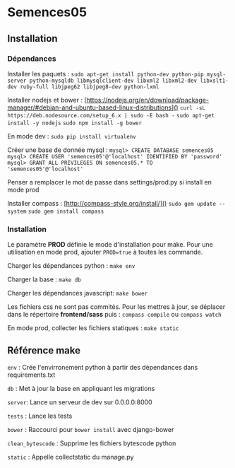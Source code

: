 # Semences05

## Installation

### Dépendances

Installer les paquets :
`sudo apt-get install python-dev python-pip mysql-server python-mysqldb libmysqlclient-dev libxml2 libxml2-dev libxslt1-dev ruby-full libjpeg62 libjpeg8-dev python-lxml`

Installer nodejs et bower : [https://nodejs.org/en/download/package-manager/#debian-and-ubuntu-based-linux-distributions]()
`curl -sL https://deb.nodesource.com/setup_6.x | sudo -E bash -`
`sudo apt-get install -y nodejs`
`sudo npm install -g bower`

En mode dev :
`sudo pip install virtualenv`

Créer une base de donnée mysql :
`mysql> CREATE DATABASE semences05`
`mysql> CREATE USER 'semences05'@'localhost' IDENTIFIED BY 'password'`
`mysql> GRANT ALL PRIVILEGES ON semences05.* TO 'semences05'@'localhost'`

Penser a remplacer le mot de passe dans settings/prod.py si install en mode prod

Installer compass : [http://compass-style.org/install/]()
`sudo gem update --system`
`sudo gem install compass`

### Installation

Le paramètre **PROD** définie le mode d'installation pour make.
Pour une utilisation en mode prod, ajouter `PROD=true` à toutes les commande.

Charger les dépendances python :
`make env`

Charger la base :
`make db`

Charger les dépendances javascript:
`make bower`

Les fichiers css ne sont pas commités. Pour les mettres à jour, se déplacer dans le répertoire **frontend/sass** puis :
`compass compile` ou `compass watch`

En mode prod, collecter les fichiers statiques :
`make static`

## Référence make

`env` : Crée l'envirronement python à partir des dépendances dans requirements.txt

`db` : Met à jour la base en appliquant les migrations

`server`: Lance un serveur de dev sur 0.0.0.0:8000

`tests` : Lance les tests

`bower` : Raccourci pour `bower install` avec django-bower

`clean_bytescode` : Supprime les fichiers bytescode python

`static` : Appelle collectstatic du manage.py
